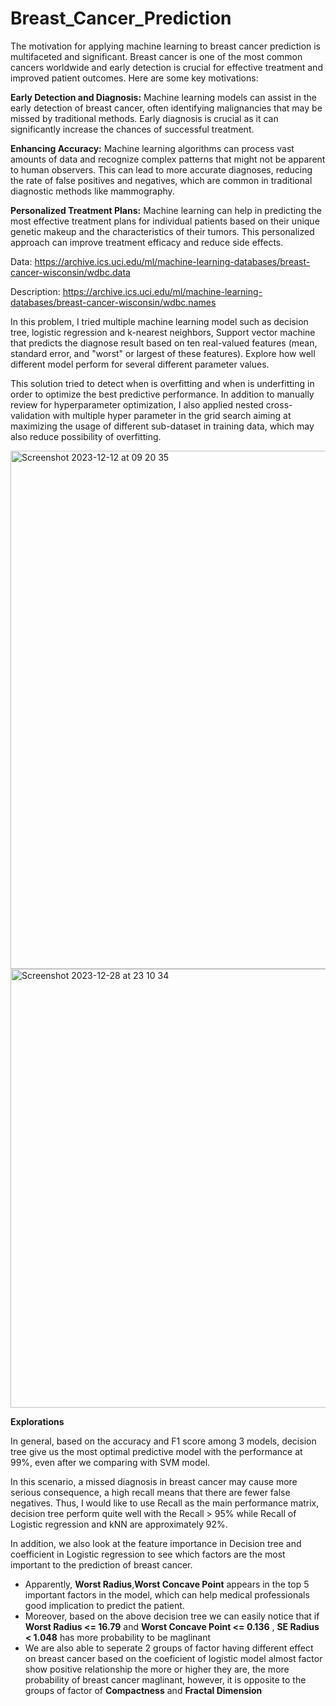 # Breast_Cancer_Prediction



The motivation for applying machine learning to breast cancer prediction is multifaceted and significant. Breast cancer is one of the most common cancers worldwide and early detection is crucial for effective treatment and improved patient outcomes. Here are some key motivations:

**Early Detection and Diagnosis:** Machine learning models can assist in the early detection of breast cancer, often identifying malignancies that may be missed by traditional methods. Early diagnosis is crucial as it can significantly increase the chances of successful treatment.

**Enhancing Accuracy:** Machine learning algorithms can process vast amounts of data and recognize complex patterns that might not be apparent to human observers. This can lead to more accurate diagnoses, reducing the rate of false positives and negatives, which are common in traditional diagnostic methods like mammography.

**Personalized Treatment Plans:** Machine learning can help in predicting the most effective treatment plans for individual patients based on their unique genetic makeup and the characteristics of their tumors. This personalized approach can improve treatment efficacy and reduce side effects.

Data: https://archive.ics.uci.edu/ml/machine-learning-databases/breast-cancer-wisconsin/wdbc.data

Description: https://archive.ics.uci.edu/ml/machine-learning-databases/breast-cancer-wisconsin/wdbc.names

In this problem, I tried multiple machine learning model such as decision tree, logistic regression and k-nearest neighbors, Support vector machine that predicts the diagnose
result based on ten real-valued features (mean, standard error, and "worst" or largest of these features).
Explore how well different model perform for several different parameter values. 

This solution tried to detect when is overfitting and when is underfitting in order to optimize the best predictive performance. 
In addition to manually review for hyperparameter optimization, I also applied nested cross-validation with multiple hyper parameter in the grid search aiming at maximizing the usage of different sub-dataset in training data, which may also reduce possibility of overfitting.

<img width="829" alt="Screenshot 2023-12-12 at 09 20 35" src="https://github.com/trungle14/Breast_Cancer_Prediction/assets/143222481/7422ed4f-7515-4caa-93b1-c93a298f870d">



<img width="702" alt="Screenshot 2023-12-28 at 23 10 34" src="https://github.com/trungle14/Breast_Cancer_Prediction/assets/143222481/132bda0e-e76c-49b5-89f5-a1690d584457">





**Explorations**
 
In general, based on the accuracy and F1 score among 3 models, decision tree give us the most optimal predictive model with the performance at 99%, even after we comparing with SVM model. 


In this scenario, a missed diagnosis in breast cancer may cause more serious consequence, a high recall means that there are fewer false negatives. Thus, I would like to use Recall as the main performance matrix, decision tree perform quite well with the Recall > 95% while Recall of Logistic regression and kNN are approximately 92%.

In addition, we also look at the feature importance in Decision tree and coefficient in Logistic regression to see which factors are the most important to the prediction of breast cancer. 
- Apparently, **Worst Radius**,**Worst Concave Point**  appears in the top 5 important factors in the model, which can help medical professionals good implication to predict the patient. 
- Moreover, based on the above decision tree we can easily notice that if **Worst Radius <= 16.79** and **Worst Concave Point <= 0.136** , **SE Radius < 1.048** has more probability to be maglinant
- We are also able to seperate 2 groups of factor  having different effect on breast cancer based on the coeficient of logistic model almost factor show positive relationship the more or higher they are, the more probability of breast cancer maglinant, however, it is opposite to the groups of factor of **Compactness** and **Fractal Dimension**
